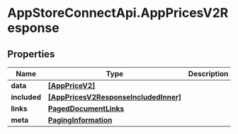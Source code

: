 # AppStoreConnectApi.AppPricesV2Response

## Properties

Name | Type | Description | Notes
------------ | ------------- | ------------- | -------------
**data** | [**[AppPriceV2]**](AppPriceV2.md) |  | 
**included** | [**[AppPricesV2ResponseIncludedInner]**](AppPricesV2ResponseIncludedInner.md) |  | [optional] 
**links** | [**PagedDocumentLinks**](PagedDocumentLinks.md) |  | 
**meta** | [**PagingInformation**](PagingInformation.md) |  | [optional] 


